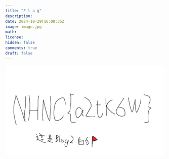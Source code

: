 ```yaml
---
title: "F l a g"
description: 
date: 2024-10-29T16:08:35Z
image: image.jpg
math: 
license: 
hidden: false
comments: true
draft: false
---
```


![](a2tk6w.png)